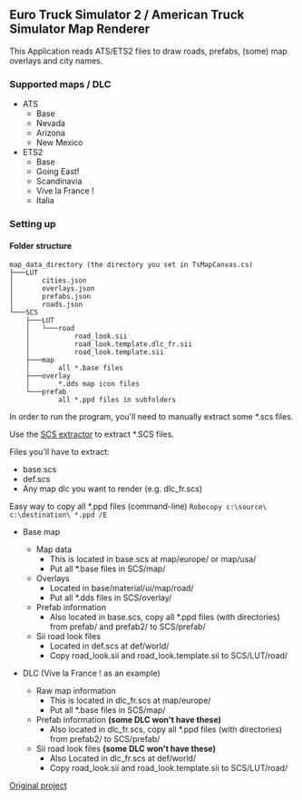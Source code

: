 ## Euro Truck Simulator 2 / American Truck Simulator Map Renderer

This Application reads ATS/ETS2 files to draw roads, prefabs, (some) map overlays and city names.

### Supported maps / DLC
- ATS
    - Base
    - Nevada
    - Arizona
    - New Mexico
- ETS2
    - Base
    - Going East!
    - Scandinavia
    - Vive la France !
    - Italia

### Setting up
#### Folder structure
```
map_data_directory (the directory you set in TsMapCanvas.cs)
├───LUT
│       cities.json
│       overlays.json
│       prefabs.json
│       roads.json
└───SCS
    ├───LUT
    │   └───road
    │           road_look.sii
    │           road_look.template.dlc_fr.sii
    │           road_look.template.sii
    ├───map
    │       all *.base files
    ├───overlay
    │       *.dds map icon files
    └───prefab
            all *.ppd files in subfolders
```

In order to run the program, you'll need to manually extract some \*.scs files.

Use the [SCS extractor](http://modding.scssoft.com/wiki/Documentation/Tools/Game_Archive_Extractor) to extract \*.SCS files.

Files you'll have to extract:
- base.scs
- def.scs
- Any map dlc you want to render (e.g. dlc_fr.scs)

Easy way to copy all \*.ppd files (command-line) `Robocopy c:\source\ c:\destination\ *.ppd /E`

- Base map
    - Map data
        - This is located in base.scs at map/europe/ or map/usa/
        - Put all \*.base files in SCS/map/
    - Overlays
        - Located in base/material/ui/map/road/
        - Put all \*.dds files in SCS/overlay/
    - Prefab information
        - Also located in base.scs, copy all \*.ppd files (with directories) from prefab/ and prefab2/ to SCS/prefab/
    - Sii road look files
        - Located in def.scs at def/world/
        - Copy road_look.sii and road_look.template.sii to SCS/LUT/road/


- DLC (Vive la France ! as an example)
    - Raw map information
        - This is located in dlc_fr.scs at map/europe/
        - Put all \*.base files in SCS/map/
    - Prefab information **(some DLC won't have these)**
        - Also located in dlc_fr.scs, copy all \*.ppd files (with directories) from prefab2/ to SCS/prefab/
    - Sii road look files **(some DLC won't have these)**
        - Also Located in dlc_fr.scs at def/world/
        - Copy road_look.sii and road_look.template.sii to SCS/LUT/road/

[Original project](nlhans/ets2-map)
